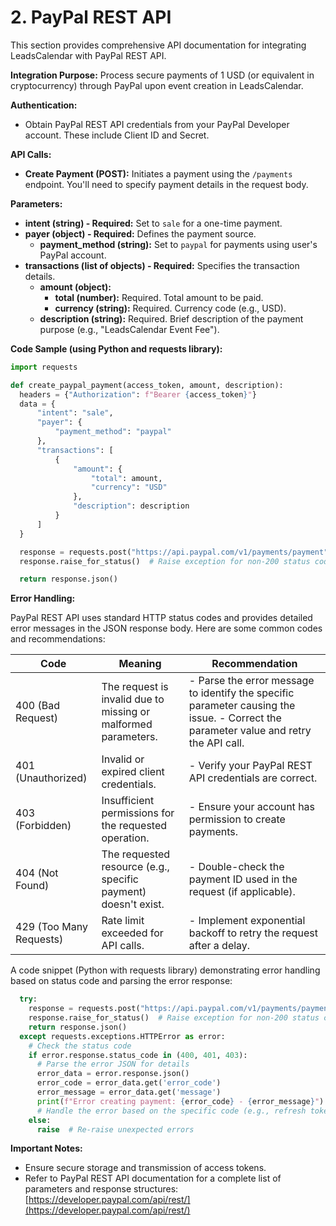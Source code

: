 # 2. PayPal REST API

This section provides comprehensive API documentation for integrating LeadsCalendar with PayPal REST API.

**Integration Purpose:** Process secure payments of 1 USD (or equivalent in cryptocurrency) through PayPal upon event creation in LeadsCalendar.

**Authentication:**

* Obtain PayPal REST API credentials from your PayPal Developer account. These include Client ID and Secret.

**API Calls:**

* **Create Payment (POST):** Initiates a payment using the `/payments` endpoint. You'll need to specify payment details in the request body.

**Parameters:**

* **intent (string) - Required:** Set to `sale` for a one-time payment.
* **payer (object) - Required:** Defines the payment source.
    * **payment_method (string):** Set to `paypal` for payments using user's PayPal account.
* **transactions (list of objects) - Required:** Specifies the transaction details.
    * **amount (object):**
        * **total (number):** Required. Total amount to be paid.
        * **currency (string):** Required. Currency code (e.g., USD).
    * **description (string):** Required. Brief description of the payment purpose (e.g., "LeadsCalendar Event Fee").

**Code Sample (using Python and requests library):**

```python
import requests

def create_paypal_payment(access_token, amount, description):
  headers = {"Authorization": f"Bearer {access_token}"}
  data = {
      "intent": "sale",
      "payer": {
          "payment_method": "paypal"
      },
      "transactions": [
          {
              "amount": {
                  "total": amount,
                  "currency": "USD"
              },
              "description": description
          }
      ]
  }

  response = requests.post("https://api.paypal.com/v1/payments/payment", headers=headers, json=data)
  response.raise_for_status()  # Raise exception for non-200 status codes

  return response.json()
```

**Error Handling:**

PayPal REST API uses standard HTTP status codes and provides detailed error messages in the JSON response body. Here are some common codes and recommendations:

| Code | Meaning | Recommendation |
|---|---|---|
| 400 (Bad Request) | The request is invalid due to missing or malformed parameters. | -  Parse the error message to identify the specific parameter causing the issue. - Correct the parameter value and retry the API call. |
| 401 (Unauthorized) | Invalid or expired client credentials. | - Verify your PayPal REST API credentials are correct. |
| 403 (Forbidden) | Insufficient permissions for the requested operation. | - Ensure your account has permission to create payments. |
| 404 (Not Found) | The requested resource (e.g., specific payment) doesn't exist. | - Double-check the payment ID used in the request (if applicable). |
| 429 (Too Many Requests) | Rate limit exceeded for API calls. | - Implement exponential backoff to retry the request after a delay. |

A code snippet (Python with requests library) demonstrating error handling based on status code and parsing the error response:

```python
  try:
    response = requests.post("https://api.paypal.com/v1/payments/payment", headers=headers, json=data)
    response.raise_for_status()  # Raise exception for non-200 status codes
    return response.json()
  except requests.exceptions.HTTPError as error:
    # Check the status code
    if error.response.status_code in (400, 401, 403):
      # Parse the error JSON for details
      error_data = error.response.json()
      error_code = error_data.get('error_code')
      error_message = error_data.get('message')
      print(f"Error creating payment: {error_code} - {error_message}")
      # Handle the error based on the specific code (e.g., refresh token, inform user)
    else:
      raise  # Re-raise unexpected errors
```

**Important Notes:**

* Ensure secure storage and transmission of access tokens.
* Refer to PayPal REST API documentation for a complete list of parameters and response structures: [https://developer.paypal.com/api/rest/](https://developer.paypal.com/api/rest/)
